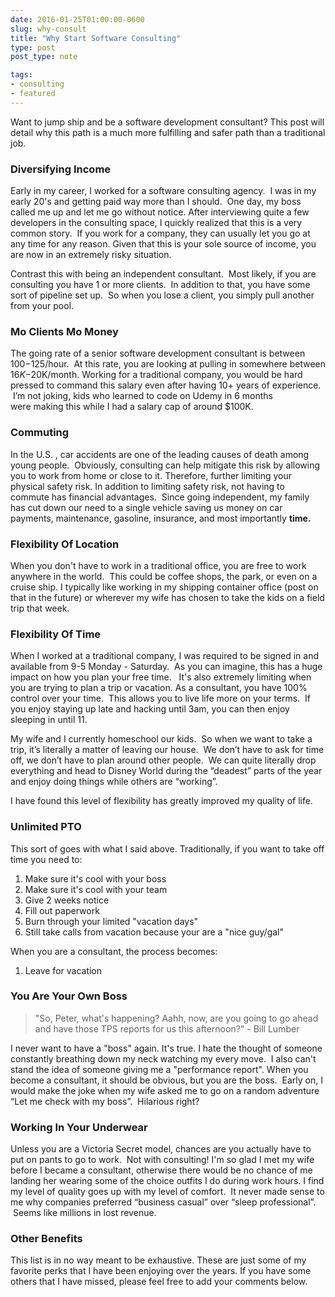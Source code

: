 ```yaml
---
date: 2016-01-25T01:00:00-0600
slug: why-consult
title: "Why Start Software Consulting"
type: post
post_type: note

tags:
- consulting
- featured
---
```

Want to jump ship and be a software development consultant? This post will detail why this path is a much more fulfilling and safer path than a traditional job.


### Diversifying Income


Early in my career, I worked for a software consulting agency.  I was in my early 20's and getting paid way more than I should.  One day, my boss called me up and let me go without notice.
After interviewing quite a few developers in the consulting space, I quickly realized that this is a very common story.  If you work for a company, they can usually let you go at any time for any reason. Given that this is your sole source of income, you are now in an extremely risky situation.


Contrast this with being an independent consultant.  Most likely, if you are consulting you have 1 or more clients.  In addition to that, you have some sort of pipeline set up.  So when you lose a client, you simply pull another from your pool.


### Mo Clients Mo Money


The going rate of a senior software development consultant is between $100-$125/hour.  At this rate, you are looking at pulling in somewhere between $16K-$20K/month.
Working for a traditional company, you would be hard pressed to command this salary even after having 10+ years of experience.  I’m not joking, kids who learned to code on Udemy in 6 months were making this while I had a salary cap of around $100K.


### Commuting


In the U.S. , car accidents are one of the leading causes of death among young people.  Obviously, consulting can help mitigate this risk by allowing you to work from home or close to it. Therefore, further limiting your physical safety risk.
In addition to limiting safety risk, not having to commute has financial advantages.  Since going independent, my family has cut down our need to a single vehicle saving us money on car payments, maintenance, gasoline, insurance, and most importantly **time.**


### Flexibility Of Location


When you don't have to work in a traditional office, you are free to work anywhere in the world.  This could be coffee shops, the park, or even on a cruise ship.
I typically like working in my shipping container office (post on that in the future) or wherever my wife has chosen to take the kids on a field trip that week.


### Flexibility Of Time


When I worked at a traditional company, I was required to be signed in and available from 9-5 Monday - Saturday.  As you can imagine, this has a huge impact on how you plan your free time.   It's also extremely limiting when you are trying to plan a trip or vacation.
As a consultant, you have 100% control over your time.  This allows you to live life more on your terms.  If you enjoy staying up late and hacking until 3am, you can then enjoy sleeping in until 11.


My wife and I currently homeschool our kids.  So when we want to take a trip, it’s literally a matter of leaving our house.  We don’t have to ask for time off, we don’t have to plan around other people.  We can quite literally drop everything and head to Disney World during the “deadest” parts of the year and enjoy doing things while others are “working”.


I have found this level of flexibility has greatly improved my quality of life.


### Unlimited PTO


This sort of goes with what I said above. Traditionally, if you want to take off time you need to:
1. Make sure it's cool with your boss
2. Make sure it's cool with your team
3. Give 2 weeks notice
4. Fill out paperwork
5. Burn through your limited "vacation days"
6. Still take calls from vacation because your are a "nice guy/gal"


When you are a consultant, the process becomes:
1. Leave for vacation


### You Are Your Own Boss



> "So, Peter, what's happening? Aahh, now, are you going to go ahead and have those TPS reports for us this afternoon?" - Bill Lumber


I never want to have a "boss" again. It's true. I hate the thought of someone constantly breathing down my neck watching my every move.  I also can't stand the idea of someone giving me a "performance report".
When you become a consultant, it should be obvious, but you are the boss.  Early on, I would make the joke when my wife asked me to go on a random adventure “Let me check with my boss”.  Hilarious right?


### Working In Your Underwear


Unless you are a Victoria Secret model, chances are you actually have to put on pants to go to work.  Not with consulting! I'm so glad I met my wife before I became a consultant, otherwise there would be no chance of me landing her wearing some of the choice outfits I do during work hours.
I find my level of quality goes up with my level of comfort.  It never made sense to me why companies preferred “business casual” over “sleep professional”.  Seems like millions in lost revenue.


### Other Benefits


This list is in no way meant to be exhaustive. These are just some of my favorite perks that I have been enjoying over the years. If you have some others that I have missed, please feel free to add your comments below.

